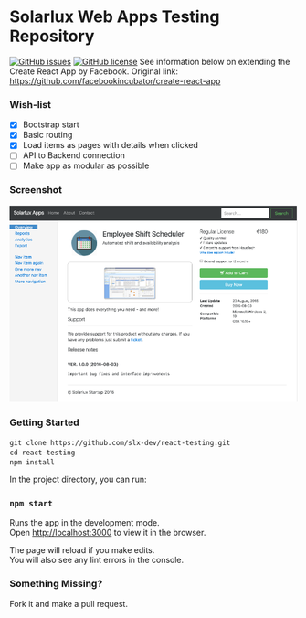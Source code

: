 Solarlux Web Apps Testing Repository
====================================

[![GitHub issues](https://img.shields.io/github/issues/slx-dev/react-testing.svg)](https://github.com/slx-dev/react-testing/issues)
[![GitHub license](https://img.shields.io/badge/license-MIT-blue.svg)](https://raw.githubusercontent.com/slx-dev/react-testing/master/LICENSE.MD)
See information below on extending the Create React App by Facebook. Original link: https://github.com/facebookincubator/create-react-app

### Wish-list

- [X] Bootstrap start
- [X] Basic routing
- [X] Load items as pages with details when clicked
- [ ] API to Backend connection
- [ ] Make app as modular as possible

### Screenshot

![Solarlux Apps](images/screenshot.png?raw=true "29 August 2016")

### Getting Started

`git clone https://github.com/slx-dev/react-testing.git`<br>
`cd react-testing`<br>
`npm install`<br>

In the project directory, you can run:

### `npm start`

Runs the app in the development mode.<br>
Open [http://localhost:3000](http://localhost:3000) to view it in the browser.

The page will reload if you make edits.<br>
You will also see any lint errors in the console.

### Something Missing?

Fork it and make a pull request.
